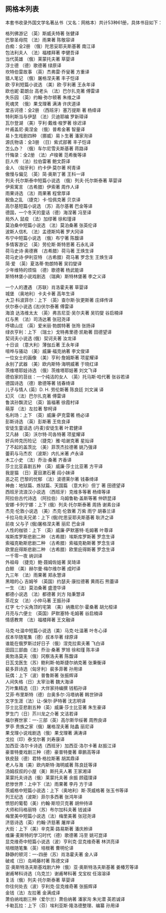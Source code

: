 ## 网格本列表

本套书收录外国文学名著丛书（又名：网格本）共计53种61册，具体书目如下：  

格列佛游记 （英）斯威夫特著 张健译  
巴黎圣母院 （法）雨果著 陈敬容译  
白痴：全2册 （俄）陀思妥耶夫斯基著 南江译  
包法利夫人 （法）福楼拜著 李健吾译  
当代英雄 （俄）莱蒙托夫著 草婴译  
浮士德 （德）歌德著 绿原译  
坎特伯雷故事 （英）杰弗雷·乔叟著 方重译  
猎人笔记 （俄）屠格涅夫著 丰子恺译  
欧·亨利短篇小说选 （美）欧·亨利著 王永年译  
欧也妮·葛朗台 高老头 （法）巴尔扎克著 傅雷译  
失乐园 （英）约翰·弥尔顿著 朱维之译  
死魂灵 （俄）果戈理著 满涛 许庆道译  
堂吉诃德：全2册 （西班牙）塞万提斯 著 杨绛译  
特利斯当与伊瑟 （法）贝迪耶编 罗新璋译  
瓦尔登湖 （美）亨利·戴维·梭罗著 徐迟译  
叶甫盖尼·奥涅金 （俄）普希金著 智量译  
易卜生戏剧四种 （挪威）易卜生著 潘家洵译  
源氏物语：全3册 （日）紫式部著 丰子恺译  
怎么办？ （俄）车尔尼雪夫斯基著 蒋路译  
忏悔录：全2册 （法）卢梭著 范希衡等译  
巨人传 （法）拉伯雷著 鲍文蔚译  
金人 （匈牙利）约卡伊·莫尔著 柯青译  
傲慢与偏见 （英）简·奥斯丁著 王科一译  
列夫·托尔斯泰中短篇小说选 （俄）列夫·托尔斯泰著 草婴译  
伊索寓言 （古希腊）伊索著 周作人译  
雨果诗选 （法）雨果著 程曾厚译  
鲵鱼之乱 （捷克）卡·恰佩克著 贝京译  
高尔基短篇小说选 （苏）高尔基著 巴金等译  
德国，一个冬天的童话（德）海涅著 冯至译  
局外人 鼠疫 （法）加缪著 徐和瑾译  
莫泊桑中短篇小说选 （法）莫泊桑著 张英伦译  
波斯人信札 （法）孟德斯鸠著 罗大冈译  
布宁中短篇小说选 （俄）布宁著 陈馥译  
多情客游记 （英）劳伦斯·斯特恩著 石永礼译  
荷马史诗·奥德赛 （古希腊）荷马著 王焕生译  
荷马史诗·伊利亚特 （古希腊）荷马著 罗念生 王焕生译  
简·爱 （英）夏洛蒂·勃朗特著 吴钧燮译  
少年维特的烦恼 （德）歌德著 杨武能译  
斯特林堡小说戏剧选 （瑞典）斯特林堡著 李之义译
  
一个人的遭遇 （苏联）肖洛霍夫著 草婴译  
城堡 （奥地利）卡夫卡著 高年生译  
大卫·科波菲尔：上下 （英）查尔斯·狄更斯著 庄绎传译  
伏尔泰小说选 (法)伏尔泰著 傅雷译  
海浪 达洛维太太 （英）弗吉尼亚·吴尔夫著 吴钧燮 谷启楠译  
红与黑 （法）司汤达著 张冠尧译  
呼啸山庄 （英）爱米丽·勃朗特著 张玲 张扬译  
绿衣亨利：上下 （瑞士）戈特弗里德·凯勒著 田德望译  
契诃夫小说选 (俄）契诃夫著 汝龙译  
十日谈 （意大利）薄伽丘著 王永年译  
喧哗与骚动 （美）威廉·福克纳著 李文俊译  
一位女士的画像 （美）亨利·詹姆斯著 项星耀译  
永别了武器 （美）欧内斯特·海明威著 于晓红译  
茨维塔耶娃诗选 （俄）茨维塔耶娃著 刘文飞译  
德伯家的苔丝：一个纯洁的女人 （英）托马斯·哈代著 张谷若译  
德国诗选 （德）歌德等著 钱春绮译  
儿子与情人 (英〕D. H. 劳伦斯著 陈良廷 刘文澜 译  
幻灭 （法）巴尔扎克著 傅雷译  
鲁滨孙飘流记 （英）笛福著 徐霞村译  
萌芽 （法）左拉著 黎柯译  
名利场：上下 （英）威廉·萨克雷著 杨必译  
彭斯诗选 （英）彭斯著 王佐良译  
安徒生童话选 (丹麦)安徒生著 叶君健译  
艾凡赫 （英）沃尔特·司各特著 项星耀译  
好兵帅克历险记 （捷克）雅·哈谢克著 星灿译  
了不起的盖茨比 （美）菲茨杰拉德著 姚乃强译  
蕾莉与马杰农 （波斯）内扎米著 卢永译  
木工小史 （法）乔治·桑著 齐香译  
莎士比亚喜剧五种 （英）威廉·莎士比亚著 方平译  
我是猫 （日）夏目漱石著 阎小妹译  
恶之花 巴黎的忧郁 （法）波德莱尔著 钱春绮译  
神曲：地狱篇、炼狱篇、天国篇 （意大利）但丁 著 田德望译  
西班牙流浪汉小说选 （西班牙）克维多等著 杨绛等译  
阿拉伯古代诗选 （阿拉伯）乌姆鲁勒·盖斯等著 仲跻昆译  
安娜·卡列宁娜：上下 (俄）列夫·托尔斯泰著 周扬 谢素台译  
杰克·伦敦小说选 （美）杰克·伦敦著 万紫 雨宁 胡春兰译  
卡拉马佐夫兄弟：上下 (俄)陀思妥耶夫斯基著 耿济之译  
前夜 父与子 (俄)屠格涅夫著 丽尼 巴金译  
人性的枷锁：上下 （英）威廉·萨默塞特·毛姆著 叶尊译  
埃斯库罗斯悲剧二种 （古希腊）埃斯库罗斯著 罗念生译  
索福克勒斯悲剧二种 （古希腊）索福克勒斯著 罗念生译  
欧里庇得斯悲剧二种 （古希腊）欧里庇得斯著 罗念生译  
一千零一夜 纳训译  
外祖母 （捷克）鲍·聂姆佐娃著 吴琦译  
白鲸 （美）赫尔曼·梅尔维尔著 成时译  
九三年 （法）雨果著 郑永慧译  
黑暗的心 吉姆爷 （英国）约瑟夫·康拉德著 黄雨石 熊蕾译  
一生 （法）莫泊桑著 盛澄华译  
都德小说选 （法）都德著 刘方 陆秉慧译  
茶花女 （法）小仲马著 王振孙译  
红字 七个尖角顶的宅第 （美）纳撒尼尔·霍桑著 胡允桓译  
月亮与六便士 （英国）萨默塞特·毛姆著 谷启楠译  
情感教育 （法）福楼拜著 王文融译

马克·吐温中短篇小说选（美）马克·吐温著 叶冬心译  
叔本华随笔集（德）叔本华著 绿原译  
谁能在俄罗斯过好日子（俄）涅克拉索夫著 飞白译  
田园三部曲（法）乔治·桑著 罗旭 徐和瑾 陈丰译  
奥勃洛莫夫（俄）冈察洛夫著 陈馥译  
日瓦戈医生（苏）鲍利斯·帕斯捷尔纳克著 张秉衡译  
裴多菲诗选（匈牙利）裴多菲著 孙用译  
玩偶：上下（波）普鲁斯著 张振辉译  
人间失格（日）太宰治著 魏大海译  
万叶集精选（日）大伴家持编撰 钱稻孙译  
艾菲·布里斯特（德）台奥多尔·冯塔纳著 韩世钟译  
文字生涯（法）让-保尔·萨特著 沈志明译  
莎士比亚悲剧五种（英）威廉·莎士比亚著 朱生豪译  
罗生门（日）芥川龙之介著 文洁若译  
福尔赛世家：一-三部（英）高尔斯华绥著 周煦良译  
罗亭 贵族之家（俄）屠格涅夫著 陆蠡 丽尼译  
果戈理小说戏剧选（俄）果戈理著 满涛译  
戈拉（印）泰戈尔著 刘寿康译  
加西亚·洛尔卡诗选（西班牙）加西亚·洛尔卡著 赵振江译  
豪普特曼戏剧三种（德）豪普特曼著 章鹏高等译  
铁皮鼓（德）君特·格拉斯著 胡其鼎译  
老人与海（美）欧内斯特·海明威著 陈良廷等译  
汤姆叔叔的小屋（美）斯托夫人著 王家湘译  
莱蒙托夫诗选（俄）莱蒙托夫著 余振 顾蕴璞译  
悲惨世界：上中下（法）雨果著 李丹 方于译  
茨威格中短篇小说选：上下（奥地利）斯·茨威格著 张玉书等译  
列王纪选（波斯）菲尔多西著 张鸿年译  
愤怒的葡萄（美）约翰·斯坦贝克著 胡仲持译  
大师和玛格丽特（苏）布尔加科夫著 钱诚译  
梅里美中短篇小说选（法）梅里美著 张冠尧译  
济慈诗选（英）约翰·济慈著 屠岸译  
大街：上下（美）辛克莱·路易斯著 潘庆舲译  
维廉·麦斯特的学习时代（德）歌德著 冯至 姚可崑译  
显克维奇中短篇小说选（波）亨利克·显克维奇著 林洪亮译  
培根随笔集（英）培根著 曹明伦译  
静静的顿河：一-四册（苏）肖洛霍夫著 金人译  
破戒（日）岛崎藤村著 陈德文译  
亚·奥斯特洛夫斯基戏剧六种（俄）亚·奥斯特洛夫斯基著 姜椿芳等译  
谢甫琴科诗选（乌克兰）谢甫琴科著 戈宝权 任溶溶译  
复活（俄）列夫·托尔斯泰著 草婴译  
你往何处去（波）亨利克·显克维奇著 张振辉译  
金钱（法）左拉著 金满成译  
萧伯纳戏剧三种（爱尔兰）萧伯纳著 潘家洵 朱光潜 英若诚译  
卡勒瓦拉：上下（芬）埃利亚斯·隆洛德整理、编纂 孙用译